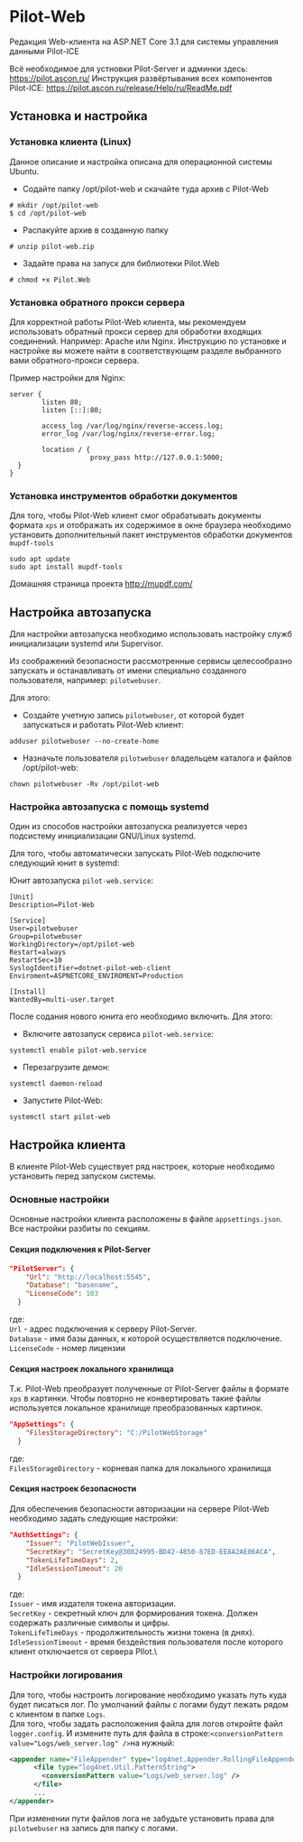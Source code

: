 # Pilot-Web

Редакция Web-клиента на ASP.NET Core 3.1 для системы управления данными Pilot-ICE

Всё необходимое для устновки Pilot-Server и админки здесь: https://pilot.ascon.ru/
Инструкция развёртывания всех компонентов Pilot-ICE: https://pilot.ascon.ru/release/Help/ru/ReadMe.pdf

## Установка и настройка
### Установка клиента (Linux)
Данное описание и настройка описана для операционной системы Ubuntu.

- Содайте папку /opt/pilot-web и скачайте туда архив с Pilot-Web
```
# mkdir /opt/pilot-web
$ cd /opt/pilot-web
```
- Распакуйте архив в созданную папку
```
# unzip pilot-web.zip
```
- Задайте права на запуск для библиотеки Pilot.Web
```
# chmod +x Pilot.Web
```

### Установка обратного прокси сервера
Для корректной работы Pilot-Web клиента, мы рекомендуем использовать обратный прокси сервер для обработки входящих соединений. Например: Apache или Nginx. Инструкцию по установке и настройке вы можете найти в соответствующем разделе выбранного вами обратного-прокси сервера.

Пример настройки для Nginx:
```
server {
        listen 80;
        listen [::]:80;

        access_log /var/log/nginx/reverse-access.log;
        error_log /var/log/nginx/reverse-error.log;

        location / {
                    proxy_pass http://127.0.0.1:5000;
  }
}
```

### Установка инструментов обработки документов
Для того, чтобы Pilot-Web клиент смог обрабатывать документы формата `xps` и отображать их содержимое в окне браузера необходимо установить дополнительный пакет инструментов обработки документов `mupdf-tools`

```
sudo apt update
sudo apt install mupdf-tools
```
Домашняя страница проекта http://mupdf.com/

## Настройка автозапуска
Для настройки автозапуска необходимо использовать настройку служб инициализации systemd или Supervisor.

Из соображений безопасности рассмотренные сервисы целесообразно запускать и останавливать от имени специально созданного пользователя, например: `pilotwebuser`.

Для этого:
- Создайте учетную запись `pilotwebuser`, от которой будет запускаться и работать Pilot-Web клиент:
```
adduser pilotwebuser --no-create-home
```
- Назначьте пользователя `pilotwebuser` владельцем каталога и файлов /opt/pilot-web:
```
chown pilotwebuser -Rv /opt/pilot-web
```

### Настройка автозапуска с помощь systemd
Один из способов настройки автозапуска реализуется через подсистему инициализации GNU/Linux systemd.

Для того, чтобы автоматически запускать Pilot-Web подключите следующий юнит в systemd:

Юнит автозапуска `pilot-web.service`:
```
[Unit]
Description=Pilot-Web

[Service]
User=pilotwebuser
Group=pilotwebuser
WorkingDirectory=/opt/pilot-web
Restart=always
RestartSec=10
SyslogIdentifier=dotnet-pilot-web-client
Enviroment=ASPNETCORE_ENVIROMENT=Production

[Install]
WantedBy=multi-user.target
```
После содания нового юнита его необходимо включить. Для этого:

- Включите автозапуск сервиса `pilot-web.service`:
```
systemctl enable pilot-web.service
```
- Перезагрузите демон:
```
systemctl daemon-reload
```
- Запустите Pilot-Web:
```
systemctl start pilot-web
```

## Настройка клиента

В клиенте Pilot-Web существует ряд настроек, которые необходимо установить перед запуском системы.

### Основные настройки
Основные настройки клиента расположены в файле `appsettings.json`. Все настройки разбиты по секциям.

#### Секция подключения к Pilot-Server
```json
"PilotServer": {
    "Url": "http://localhost:5545",
    "Database": "basename",
    "LicenseCode": 103
  }
```
где:\
`Url` - адрес подключения к серверу Pilot-Server.\
`Database` - имя базы данных, к которой осуществляется подключение.\
`LicenseCode` - номер лицензии

#### Секция настроек локального хранилища
Т.к. Pilot-Web преобразует полученные от Pilot-Server файлы в формате `xps` в картинки. Чтобы повторно не конвертировать такие файлы используется локальное хранилище преобразованных картинок.

```json
"AppSettings": {
    "FilesStorageDirectory": "C:/PilotWebStorage"
  }
```
где:\
`FilesStorageDirectory` - корневая папка для локального хранилища

#### Секция настроек безопасности
Для обеспечения безопасности авторизации на сервере Pilot-Web необходимо задать следующие настройки:

```json
"AuthSettings": {
    "Issuer": "PilotWebIssuer",
    "SecretKey": "SecretKey@30824995-BD42-4850-87ED-EE8A2AE06ACA",
    "TokenLifeTimeDays": 2,
    "IdleSessionTimeout": 20
  }
```
где:\
`Issuer` - имя издателя токена авторизации.\
`SecretKey` - секретный ключ для формирования токена. Должен содержать различные символы и цифры.\
`TokenLifeTimeDays` - продолжительность жизни токена (в днях).\
`IdleSessionTimeout` - время бездействия пользователя после которого клиент отключается от сервера PIlot.\

### Настройки логирования
Для того, чтобы настроить логирование необходимо указать путь куда будет писаться лог. По умолчаний файлы с логами будут лежать рядом с клиентом в папке `Logs`. \
Для того, чтобы задать расположения файла для логов откройте файл `logger.config`. И измените путь для файла в строке:`<conversionPattern value="Logs/web_server.log" />`на нужный:
```xml
<appender name="FileAppender" type="log4net.Appender.RollingFileAppender">
      <file type="log4net.Util.PatternString">
        <conversionPattern value="Logs/web_server.log" />
      </file>
      ...
</appender>
```

При изменении пути файлов лога не забудьте установить права для `pilotwebuser` на запись для папку с логами.

